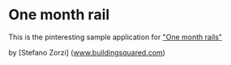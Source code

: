 # One month rail 

This is the pinteresting sample application for 
["One month rails"](http//:onemonthrails.com)

by [Stefano Zorzi] (www.buildingsquared.com)
